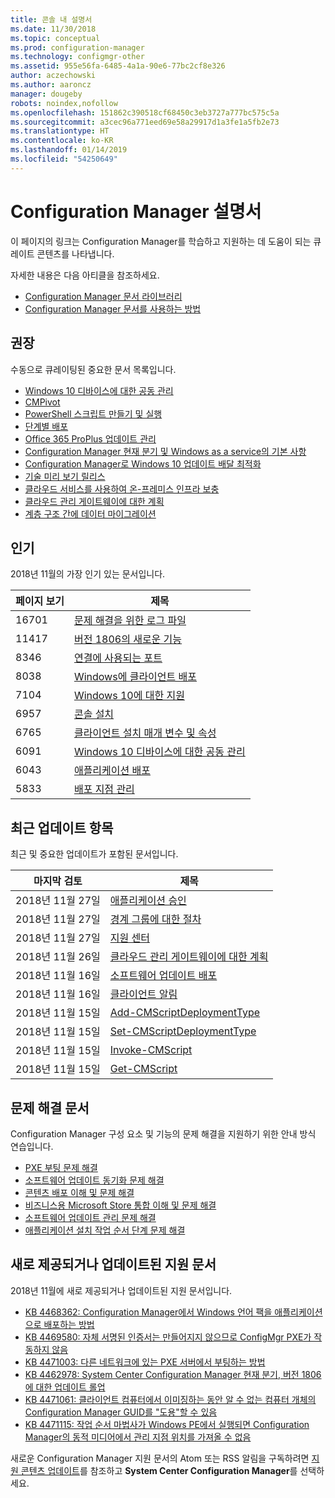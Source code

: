 ```yaml
---
title: 콘솔 내 설명서
ms.date: 11/30/2018
ms.topic: conceptual
ms.prod: configuration-manager
ms.technology: configmgr-other
ms.assetid: 955e56fa-6485-4a1a-90e6-77bc2cf8e326
author: aczechowski
ms.author: aaroncz
manager: dougeby
robots: noindex,nofollow
ms.openlocfilehash: 151862c390518cf68450c3eb3727a777bc575c5a
ms.sourcegitcommit: a3cec96a771eed69e58a29917d1a3fe1a5fb2e73
ms.translationtype: HT
ms.contentlocale: ko-KR
ms.lasthandoff: 01/14/2019
ms.locfileid: "54250649"
---
```

<!-- 
- Feature 1357546
- This page displays in-console, under the Community workspace, Documentation node. 
- Don't use any relative links; must be full https://docs.microsoft.com and language neutral
- Process: https://microsoft.sharepoint.com/teams/ConfigMgr/Documents/ContentPub/Data%20collection%20process%20for%20Feature%201357546%20In-console%20documentation.docx?web=1
-->


# <a name="configuration-manager-documentation"></a>Configuration Manager 설명서
이 페이지의 링크는 Configuration Manager를 학습하고 지원하는 데 도움이 되는 큐레이트 콘텐츠를 나타냅니다. 

자세한 내용은 다음 아티클을 참조하세요.
- [Configuration Manager 문서 라이브러리](https://docs.microsoft.com/sccm)  
- [Configuration Manager 문서를 사용하는 방법](https://docs.microsoft.com/sccm/core/understand/use-docs)



## <a name="recommended"></a>권장 
수동으로 큐레이팅된 중요한 문서 목록입니다.

- [Windows 10 디바이스에 대한 공동 관리](https://docs.microsoft.com/sccm/comanage/overview)  
- [CMPivot](https://docs.microsoft.com/sccm/core/servers/manage/cmpivot)  
- [PowerShell 스크립트 만들기 및 실행](https://docs.microsoft.com/sccm/apps/deploy-use/create-deploy-scripts)  
- [단계별 배포](https://docs.microsoft.com/sccm/osd/deploy-use/create-phased-deployment-for-task-sequence)  
- [Office 365 ProPlus 업데이트 관리](https://docs.microsoft.com/sccm/sum/deploy-use/manage-office-365-proplus-updates)  
- [Configuration Manager 현재 분기 및 Windows as a service의 기본 사항](https://docs.microsoft.com/sccm/core/understand/configuration-manager-and-windows-as-service)
- [Configuration Manager로 Windows 10 업데이트 배달 최적화](https://docs.microsoft.com/sccm/sum/deploy-use/optimize-windows-10-update-delivery)
- [기술 미리 보기 릴리스](https://docs.microsoft.com/sccm/core/get-started/technical-preview)
- [클라우드 서비스를 사용하여 온-프레미스 인프라 보충](https://docs.microsoft.com/sccm/core/understand/use-cloud-services)
- [클라우드 관리 게이트웨이에 대한 계획](https://docs.microsoft.com/sccm/core/clients/manage/plan-cloud-management-gateway)
- [계층 구조 간에 데이터 마이그레이션](https://docs.microsoft.com/sccm/core/migration/migrate-data-between-hierarchies)



## <a name="trending"></a>인기
2018년 11월의 가장 인기 있는 문서입니다.

 | 페이지 보기 | 제목 | 
 |------------|-------| 
 | 16701 | [문제 해결을 위한 로그 파일](https://docs.microsoft.com/sccm/core/plan-design/hierarchy/log-files) | 
 | 11417 | [버전 1806의 새로운 기능](https://docs.microsoft.com/sccm/core/plan-design/changes/whats-new-in-version-1806) | 
 | 8346 | [연결에 사용되는 포트](https://docs.microsoft.com/sccm/core/plan-design/hierarchy/ports) | 
 | 8038 | [Windows에 클라이언트 배포](https://docs.microsoft.com/sccm/core/clients/deploy/deploy-clients-to-windows-computers) | 
 | 7104 | [Windows 10에 대한 지원](https://docs.microsoft.com/sccm/core/plan-design/configs/support-for-windows-10) | 
 | 6957 | [콘솔 설치](https://docs.microsoft.com/sccm/core/servers/deploy/install/install-consoles) | 
 | 6765 | [클라이언트 설치 매개 변수 및 속성](https://docs.microsoft.com/sccm/core/clients/deploy/about-client-installation-properties) | 
 | 6091 | [Windows 10 디바이스에 대한 공동 관리](https://docs.microsoft.com/sccm/comanage/overview) | 
 | 6043 | [애플리케이션 배포](https://docs.microsoft.com/sccm/apps/deploy-use/deploy-applications) | 
 | 5833 | [배포 지점 관리](https://docs.microsoft.com/sccm/core/servers/deploy/configure/install-and-configure-distribution-points) | 



## <a name="recently-updated"></a>최근 업데이트 항목
최근 및 중요한 업데이트가 포함된 문서입니다.

 | 마지막 검토 | 제목 | 
 |---------------|-------|
 | 2018년 11월 27일 | [애플리케이션 승인](https://docs.microsoft.com/sccm/apps/deploy-use/app-approval) | 
 | 2018년 11월 27일 | [경계 그룹에 대한 절차](https://docs.microsoft.com/sccm/core/servers/deploy/configure/boundary-group-procedures) | 
 | 2018년 11월 27일 | [지원 센터](https://docs.microsoft.com/sccm/core/support/support-center) | 
 | 2018년 11월 26일 | [클라우드 관리 게이트웨이에 대한 계획](https://docs.microsoft.com/sccm/core/clients/manage/cmg/plan-cloud-management-gateway) | 
 | 2018년 11월 16일 | [소프트웨어 업데이트 배포](https://docs.microsoft.com/sccm/sum/deploy-use/deploy-software-updates) | 
 | 2018년 11월 16일 | [클라이언트 알림](https://docs.microsoft.com/sccm/core/clients/manage/client-notification) | 
 | 2018년 11월 15일 | [Add-CMScriptDeploymentType](https://docs.microsoft.com/powershell/module/configurationmanager/add-cmscriptdeploymenttype) | 
 | 2018년 11월 15일 | [Set-CMScriptDeploymentType](https://docs.microsoft.com/powershell/module/configurationmanager/set-cmscriptdeploymenttype) | 
 | 2018년 11월 15일 | [Invoke-CMScript](https://docs.microsoft.com/powershell/module/configurationmanager/invoke-cmscript) | 
 | 2018년 11월 15일 | [Get-CMScript](https://docs.microsoft.com/powershell/module/configurationmanager/get-cmscript) | 



## <a name="troubleshooting-articles"></a>문제 해결 문서
Configuration Manager 구성 요소 및 기능의 문제 해결을 지원하기 위한 안내 방식 연습입니다.

- [PXE 부팅 문제 해결](https://support.microsoft.com/help/4468612)
- [소프트웨어 업데이트 동기화 문제 해결](https://support.microsoft.com/help/10059)
- [콘텐츠 배포 이해 및 문제 해결](https://support.microsoft.com/help/4000401)
- [비즈니스용 Microsoft Store 통합 이해 및 문제 해결](https://support.microsoft.com/help/4010214)
- [소프트웨어 업데이트 관리 문제 해결](https://support.microsoft.com/help/10680)
- [애플리케이션 설치 작업 순서 단계 문제 해결](https://support.microsoft.com/help/18408/)



## <a name="new-and-updated-support-articles"></a>새로 제공되거나 업데이트된 지원 문서
2018년 11월에 새로 제공되거나 업데이트된 지원 문서입니다.

- [KB 4468362: Configuration Manager에서 Windows 언어 팩을 애플리케이션으로 배포하는 방법](https://support.microsoft.com/help/4468362)
- [KB 4469580: 자체 서명된 인증서는 만들어지지 않으므로 ConfigMgr PXE가 작동하지 않음](https://support.microsoft.com/help/4469580/)
- [KB 4471003: 다른 네트워크에 있는 PXE 서버에서 부팅하는 방법](https://support.microsoft.com/help/4471003)
- [KB 4462978: System Center Configuration Manager 현재 분기, 버전 1806에 대한 업데이트 롤업](https://support.microsoft.com/help/4462978)
- [KB 4471061: 클라이언트 컴퓨터에서 이미징하는 동안 알 수 없는 컴퓨터 개체의 Configuration Manager GUID를 "도용"할 수 있음](https://support.microsoft.com/help/4471061)
- [KB 4471115: 작업 순서 마법사가 Windows PE에서 실행되면 Configuration Manager의 동적 미디어에서 관리 지점 위치를 가져올 수 없음](https://support.microsoft.com/help/4471115)


새로운 Configuration Manager 지원 문서의 Atom 또는 RSS 알림을 구독하려면 [지원 콘텐츠 업데이트](https://support.microsoft.com/help/4089498/)를 참조하고 **System Center Configuration Manager**를 선택하세요.  
